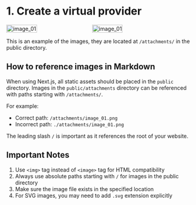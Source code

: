 # 1. Create a virtual provider

<div style="display:flex;gap:5%">
	<img src="/attachments/image_01.png" alt="image_01" style="width:40%"/>
	<img src="/attachments/image_01.png" alt="image_01" style="width:40%" />
</div>

This is an example of the images, they are located at `/attachments/` in the public directory.

## How to reference images in Markdown

When using Next.js, all static assets should be placed in the `public` directory.
Images in the `public/attachments` directory can be referenced with paths starting with `/attachments/`.

For example:

- Correct path: `/attachments/image_01.png`
- Incorrect path: `./attachments/image_01.png`

The leading slash `/` is important as it references the root of your website.

## Important Notes

1. Use `<img>` tag instead of `<image>` tag for HTML compatibility
2. Always use absolute paths starting with `/` for images in the public directory
3. Make sure the image file exists in the specified location
4. For SVG images, you may need to add `.svg` extension explicitly
